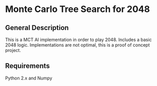 # Monte Carlo Tree Search for 2048
## General Description
This is a MCT AI implementation in order to play 2048.
Includes a basic 2048 logic. Implementations are not optimal, this is a proof of concept project.

## Requirements
Python 2.x and Numpy